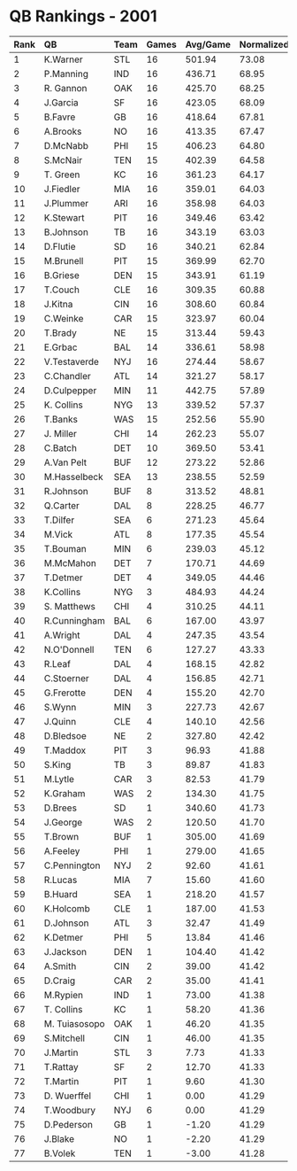 # QB Rankings - 2001

| Rank | QB            | Team | Games | Avg/Game | Normalized |
| :----| :-------------| :----| :-----| :--------| :----------|
| 1    | K.Warner      | STL  | 16    | 501.94   | 73.08      |
| 2    | P.Manning     | IND  | 16    | 436.71   | 68.95      |
| 3    | R. Gannon     | OAK  | 16    | 425.70   | 68.25      |
| 4    | J.Garcia      | SF   | 16    | 423.05   | 68.09      |
| 5    | B.Favre       | GB   | 16    | 418.64   | 67.81      |
| 6    | A.Brooks      | NO   | 16    | 413.35   | 67.47      |
| 7    | D.McNabb      | PHI  | 15    | 406.23   | 64.80      |
| 8    | S.McNair      | TEN  | 15    | 402.39   | 64.58      |
| 9    | T. Green      | KC   | 16    | 361.23   | 64.17      |
| 10   | J.Fiedler     | MIA  | 16    | 359.01   | 64.03      |
| 11   | J.Plummer     | ARI  | 16    | 358.98   | 64.03      |
| 12   | K.Stewart     | PIT  | 16    | 349.46   | 63.42      |
| 13   | B.Johnson     | TB   | 16    | 343.19   | 63.03      |
| 14   | D.Flutie      | SD   | 16    | 340.21   | 62.84      |
| 15   | M.Brunell     | PIT  | 15    | 369.99   | 62.70      |
| 16   | B.Griese      | DEN  | 15    | 343.91   | 61.19      |
| 17   | T.Couch       | CLE  | 16    | 309.35   | 60.88      |
| 18   | J.Kitna       | CIN  | 16    | 308.60   | 60.84      |
| 19   | C.Weinke      | CAR  | 15    | 323.97   | 60.04      |
| 20   | T.Brady       | NE   | 15    | 313.44   | 59.43      |
| 21   | E.Grbac       | BAL  | 14    | 336.61   | 58.98      |
| 22   | V.Testaverde  | NYJ  | 16    | 274.44   | 58.67      |
| 23   | C.Chandler    | ATL  | 14    | 321.27   | 58.17      |
| 24   | D.Culpepper   | MIN  | 11    | 442.75   | 57.89      |
| 25   | K. Collins    | NYG  | 13    | 339.52   | 57.37      |
| 26   | T.Banks       | WAS  | 15    | 252.56   | 55.90      |
| 27   | J. Miller     | CHI  | 14    | 262.23   | 55.07      |
| 28   | C.Batch       | DET  | 10    | 369.50   | 53.41      |
| 29   | A.Van Pelt    | BUF  | 12    | 273.22   | 52.86      |
| 30   | M.Hasselbeck  | SEA  | 13    | 238.55   | 52.59      |
| 31   | R.Johnson     | BUF  | 8     | 313.52   | 48.81      |
| 32   | Q.Carter      | DAL  | 8     | 228.25   | 46.77      |
| 33   | T.Dilfer      | SEA  | 6     | 271.23   | 45.64      |
| 34   | M.Vick        | ATL  | 8     | 177.35   | 45.54      |
| 35   | T.Bouman      | MIN  | 6     | 239.03   | 45.12      |
| 36   | M.McMahon     | DET  | 7     | 170.71   | 44.69      |
| 37   | T.Detmer      | DET  | 4     | 349.05   | 44.46      |
| 38   | K.Collins     | NYG  | 3     | 484.93   | 44.24      |
| 39   | S. Matthews   | CHI  | 4     | 310.25   | 44.11      |
| 40   | R.Cunningham  | BAL  | 6     | 167.00   | 43.97      |
| 41   | A.Wright      | DAL  | 4     | 247.35   | 43.54      |
| 42   | N.O'Donnell   | TEN  | 6     | 127.27   | 43.33      |
| 43   | R.Leaf        | DAL  | 4     | 168.15   | 42.82      |
| 44   | C.Stoerner    | DAL  | 4     | 156.85   | 42.71      |
| 45   | G.Frerotte    | DEN  | 4     | 155.20   | 42.70      |
| 46   | S.Wynn        | MIN  | 3     | 227.73   | 42.67      |
| 47   | J.Quinn       | CLE  | 4     | 140.10   | 42.56      |
| 48   | D.Bledsoe     | NE   | 2     | 327.80   | 42.42      |
| 49   | T.Maddox      | PIT  | 3     | 96.93    | 41.88      |
| 50   | S.King        | TB   | 3     | 89.87    | 41.83      |
| 51   | M.Lytle       | CAR  | 3     | 82.53    | 41.79      |
| 52   | K.Graham      | WAS  | 2     | 134.30   | 41.75      |
| 53   | D.Brees       | SD   | 1     | 340.60   | 41.73      |
| 54   | J.George      | WAS  | 2     | 120.50   | 41.70      |
| 55   | T.Brown       | BUF  | 1     | 305.00   | 41.69      |
| 56   | A.Feeley      | PHI  | 1     | 279.00   | 41.65      |
| 57   | C.Pennington  | NYJ  | 2     | 92.60    | 41.61      |
| 58   | R.Lucas       | MIA  | 7     | 15.60    | 41.60      |
| 59   | B.Huard       | SEA  | 1     | 218.20   | 41.57      |
| 60   | K.Holcomb     | CLE  | 1     | 187.00   | 41.53      |
| 61   | D.Johnson     | ATL  | 3     | 32.47    | 41.49      |
| 62   | K.Detmer      | PHI  | 5     | 13.84    | 41.46      |
| 63   | J.Jackson     | DEN  | 1     | 104.40   | 41.42      |
| 64   | A.Smith       | CIN  | 2     | 39.00    | 41.42      |
| 65   | D.Craig       | CAR  | 2     | 35.00    | 41.41      |
| 66   | M.Rypien      | IND  | 1     | 73.00    | 41.38      |
| 67   | T. Collins    | KC   | 1     | 58.20    | 41.36      |
| 68   | M. Tuiasosopo | OAK  | 1     | 46.20    | 41.35      |
| 69   | S.Mitchell    | CIN  | 1     | 46.00    | 41.35      |
| 70   | J.Martin      | STL  | 3     | 7.73     | 41.33      |
| 71   | T.Rattay      | SF   | 2     | 12.70    | 41.33      |
| 72   | T.Martin      | PIT  | 1     | 9.60     | 41.30      |
| 73   | D. Wuerffel   | CHI  | 1     | 0.00     | 41.29      |
| 74   | T.Woodbury    | NYJ  | 6     | 0.00     | 41.29      |
| 75   | D.Pederson    | GB   | 1     | -1.20    | 41.29      |
| 76   | J.Blake       | NO   | 1     | -2.20    | 41.29      |
| 77   | B.Volek       | TEN  | 1     | -3.00    | 41.28      |

